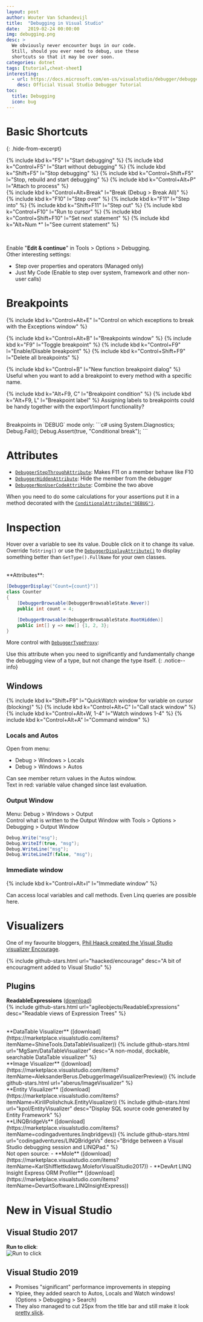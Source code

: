 ```yaml
---
layout: post
author: Wouter Van Schandevijl
title:  "Debugging in Visual Studio"
date:   2019-02-24 00:00:00
img: debugging.png
desc: >
  We obviously never encounter bugs in our code.
  Still, should you ever need to debug, use these
  shortcuts so that it may be over soon.
categories: dotnet
tags: [tutorial,cheat-sheet]
interesting:
  - url: https://docs.microsoft.com/en-us/visualstudio/debugger/debugger-feature-tour
    desc: Official Visual Studio Debugger Tutorial
toc:
  title: Debugging
  icon: bug
---
```



# Basic Shortcuts
{: .hide-from-excerpt}

{% include kbd k="F5" l="Start debugging" %}
{% include kbd k="Control+F5" l="Start without debugging" %}
{% include kbd k="Shift+F5" l="Stop debugging" %}
{% include kbd k="Control+Shift+F5" l="Stop, rebuild and start debugging" %}
{% include kbd k="Control+Alt+P" l="Attach to process" %}
<br>
{% include kbd k="Control+Alt+Break" l="Break (Debug > Break All)" %}
{% include kbd k="F10" l="Step over" %}
{% include kbd k="F11" l="Step into" %}
{% include kbd k="Shift+F11" l="Step out" %}
{% include kbd k="Control+F10" l="Run to cursor" %}
{% include kbd k="Control+Shift+F10" l="Set next statement" %}
{% include kbd k="Alt+Num *" l="See current statement" %}


<br>

<!--more-->

Enable "**Edit & continue**" in Tools > Options > Debugging.  
Other interesting settings:  
- Step over properties and operators (Managed only)
- Just My Code (Enable to step over system, framework and other non-user calls)


# Breakpoints

{% include kbd k="Control+Alt+E" l="Control on which exceptions to break with the Exceptions window" %}

{% include kbd k="Control+Alt+B" l="Breakpoints window" %}
{% include kbd k="F9" l="Toggle breakpoint" %}
{% include kbd k="Control+F9" l="Enable/Disable breakpoint" %}
{% include kbd k="Control+Shift+F9" l="Delete all breakpoints" %}

{% include kbd k="Control+B" l="New function breakpoint dialog" %}
Useful when you want to add a breakpoint to every method with a specific name.

{% include kbd k="Alt+F9, C" l="Breakpoint condition" %}
{% include kbd k="Alt+F9, L" l="Breakpoint label" %}
Assigning labels to breakpoints could be handy together with the export/import functionality?


<br>
Breakpoints in `DEBUG` mode only:  
```c#
using System.Diagnostics;
Debug.Fail();
Debug.Assert(true, "Conditional break");
```

# Attributes

- [`DebuggerStepThroughAttribute`][DebuggerStepThroughAttribute]: Makes F11 on a member behave like F10
- [`DebuggerHiddenAttribute`][DebuggerHiddenAttribute]: Hide the member from the debugger
- [`DebuggerNonUserCodeAttribute`][DebuggerNonUserCodeAttribute]: Combine the two above

When you need to do some calculations for your assertions
put it in a method decorated with the [`ConditionalAttribute("DEBUG")`][ConditionalAttribute].



# Inspection

Hover over a variable to see its value. Double click on it to 
change its value. Override `ToString()` or use the 
[`DebuggerDisplayAttribute()`][DebuggerDisplayAttribute] to display something better than
`GetType().FullName` for your own classes.


<br>
**Attributes**:  

```c#
[DebuggerDisplay("Count={count}")]
class Counter
{
    [DebuggerBrowsable(DebuggerBrowsableState.Never)]
    public int count = 4;

    [DebuggerBrowsable(DebuggerBrowsableState.RootHidden)]
    public int[] y => new[] {1, 2, 3};
}
```

More control with [`DebuggerTypeProxy`][DebuggerTypeProxy]:

Use this attribute when you need to significantly and fundamentally change the debugging view of a type, but not change the type itself.
{: .notice--info}


## Windows

{% include kbd k="Shift+F9" l="QuickWatch window for variable on cursor (blocking)" %}
{% include kbd k="Control+Alt+C" l="Call stack window" %}
{% include kbd k="Control+Alt+W, 1-4" l="Watch windows 1-4" %}
{% include kbd k="Control+Alt+A" l="Command window" %}


### Locals and Autos

Open from menu:  
- Debug > Windows > Locals
- Debug > Windows > Autos

Can see member return values in the Autos window.  
Text in red: variable value changed since last evaluation.  


### Output Window

Menu: Debug > Windows > Output  
Control what is written to the Output Window with Tools > Options > Debugging > Output Window

```c#
Debug.Write("msg");
Debug.WriteIf(true, "msg");
Debug.WriteLine("msg");
Debug.WriteLineIf(false, "msg");
```

### Immediate window

{% include kbd k="Control+Alt+I" l="Immediate window" %}

Can access local variables and call methods. Even Linq queries
are possible here. 



# Visualizers

One of my favourite bloggers, [Phil Haack created the Visual Studio visualizer Encourage](https://haacked.com/archive/2014/06/20/encourage-vs/).

{% include github-stars.html url="haacked/encourage" desc="A bit of encouragment added to Visual Studio" %}



## Plugins

**ReadableExpressions** ([download](https://marketplace.visualstudio.com/items?itemName=vs-publisher-1232914.ReadableExpressionsVisualizers))  
{% include github-stars.html url="agileobjects/ReadableExpressions" desc="Readable views of Expression Trees" %}


<br>
**DataTable Visualizer** ([download](https://marketplace.visualstudio.com/items?itemName=ShineTools.DataTableVisualizer))  
{% include github-stars.html url="MgSam/DataTableVisualizer" desc="A non-modal, dockable, searchable DataTable visualizer" %}


<br>
**Image Visualizer** ([download](https://marketplace.visualstudio.com/items?itemName=AleksanderBerus.DebuggerImageVisualizerPreview))  
{% include github-stars.html url="aberus/ImageVisualizer" %}


<br>
**Entity Visualizer** ([download](https://marketplace.visualstudio.com/items?itemName=KirillPolishchuk.EntityVisualizer))  
{% include github-stars.html url="kpol/EntityVisualizer" desc="Display SQL source code generated by Entity Framework" %}

<!-- <br> -->
<!-- **Linq to Entity query visualizer** ([download](https://marketplace.visualstudio.com/items?itemName=RRV.LinqtoEntityqueryvisualizer))   -->


<br>
**LINQBridgeVs** ([download](https://marketplace.visualstudio.com/items?itemName=codingadventures.linqbridgevs))  
{% include github-stars.html url="codingadventures/LINQBridgeVs" desc="Bridge between a Visual Studio debugging session and LINQPad." %}


<br>
Not open source:  
- **Mole** ([download](https://marketplace.visualstudio.com/items?itemName=KarlShifflettkdawg.MoleforVisualStudio2017))  
- **DevArt LINQ Insight Express ORM Profiler** ([download](https://marketplace.visualstudio.com/items?itemName=DevartSoftware.LINQInsightExpress))  



# New in Visual Studio

## Visual Studio 2017

**Run to click**:  
![Run to click](/assets/blog-images/visual-studio-debugging-run-to-click.png)


## Visual Studio 2019

- Promises "significant" performance improvements in stepping
- Yipiee, they added search to Autos, Locals and Watch windows! (Options > Debugging > Search)
- They also managed to cut 25px from the title bar and still make it look [pretty slick](/assets/blog-images/visual-studio-2019-look.png).

[DebuggerStepThroughAttribute]: https://docs.microsoft.com/en-us/dotnet/api/system.diagnostics.debuggerstepthroughattribute?view=netcore-3.0
[DebuggerHiddenAttribute]: https://docs.microsoft.com/en-us/dotnet/api/system.diagnostics.debuggerhiddenattribute
[DebuggerNonUserCodeAttribute]: https://docs.microsoft.com/en-us/dotnet/api/system.diagnostics.debuggernonusercodeattribute
[ConditionalAttribute]: https://docs.microsoft.com/en-us/dotnet/api/system.diagnostics.conditionalattribute
[DebuggerDisplayAttribute]: https://docs.microsoft.com/en-us/dotnet/api/system.diagnostics.debuggerdisplayattribute
[DebuggerTypeProxy]: https://docs.microsoft.com/en-us/dotnet/api/system.diagnostics.debuggertypeproxyattribute
